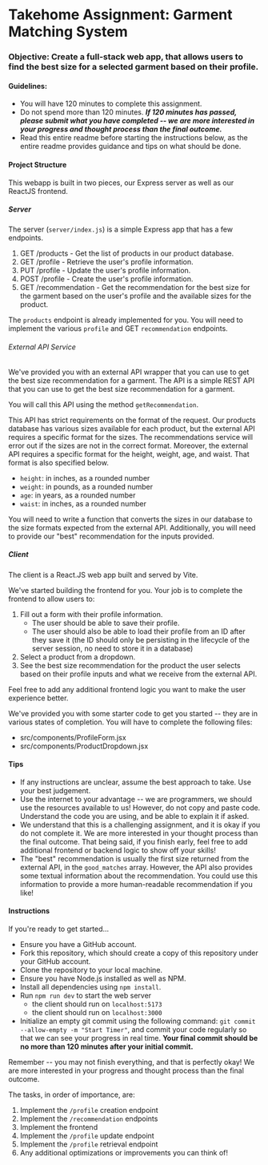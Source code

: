# Takehome Assignment: Garment Matching System

### Objective: Create a full-stack web app, that allows users to find the best size for a selected garment based on their profile.

#### Guidelines: 
- You will have 120 minutes to complete this assignment. 
- Do not spend more than 120 minutes. ***If 120 minutes has passed, please submit what you have completed -- we are more interested in your progress and thought process than the final outcome.***
- Read this entire readme before starting the instructions below, as the entire readme provides guidance and tips on what should be done.

#### Project Structure
This webapp is built in two pieces, our Express server as well as our ReactJS frontend.

##### Server
The server (`server/index.js`) is a simple Express app that has a few endpoints.

1. GET /products - Get the list of products in our product database.
2. GET /profile - Retrieve the user's profile information.
3. PUT /profile - Update the user's profile information.
4. POST /profile - Create the user's profile information.
5. GET /recommendation - Get the recommendation for the best size for the garment based on the user's profile and the available sizes for the product.

The `products` endpoint is already implemented for you. You will need to implement the various `profile` and GET `recommendation` endpoints.

###### External API Service
We've provided you with an external API wrapper that you can use to get the best size recommendation for a garment. The API is a simple REST API that you can use to get the best size recommendation for a garment.

You will call this API using the method `getRecommendation`. 

This API has strict requirements on the format of the request. Our products database has various sizes available for each product, but the external API requires a specific format for the sizes. The recommendations service will error out if the sizes are not in the correct format. Moreover, the external API requires a specific format for the height, weight, age, and waist. That format is also specified below.

- `height`: in inches, as a rounded number
- `weight`: in pounds, as a rounded number
- `age`: in years, as a rounded number
- `waist`: in inches, as a rounded number

You will need to write a function that converts the sizes in our database to the size formats expected from the external API. Additionally, you will need to provide our "best" recommendation for the inputs provided.

##### Client
The client is a React.JS web app built and served by Vite.

We've started building the frontend for you. Your job is to complete the frontend to allow users to:

1. Fill out a form with their profile information. 
    - The user should be able to save their profile.
    - The user should also be able to load their profile from an ID after they save it (the ID should only be persisting in the lifecycle of the server session, no need to store it in a database)
2. Select a product from a dropdown.
3. See the best size recommendation for the product the user selects based on their profile inputs and what we receive from the external API. 

Feel free to add any additional frontend logic you want to make the user experience better.

We've provided you with some starter code to get you started -- they are in various states of completion. You will have to complete the following files:
- src/components/ProfileForm.jsx
- src/components/ProductDropdown.jsx

#### Tips
- If any instructions are unclear, assume the best approach to take. Use your best judgement.
- Use the internet to your advantage -- we are programmers, we should use the resources available to us! However, do not copy and paste code. Understand the code you are using, and be able to explain it if asked.
- We understand that this is a challenging assignment, and it is okay if you do not complete it. We are more interested in your thought process than the final outcome. That being said, if you finish early, feel free to add additional frontend or backend logic to show off your skills!
- The "best" recommendation is usually the first size returned from the external API, in the `good_matches` array. However, the API also provides some textual information about the recommendation. You could use this information to provide a more human-readable recommendation if you like!

#### Instructions
If you're ready to get started...
- Ensure you have a GitHub account.
- Fork this repository, which should create a copy of this repository under your GitHub account.
- Clone the repository to your local machine.
- Ensure you have Node.js installed as well as NPM.
- Install all dependencies using `npm install`.
- Run `npm run dev` to start the web server
	- the client should run on `localhost:5173` 
	- the client should run on `localhost:3000`
- Initialize an empty git commit using the following command: `git commit --allow-empty -m "Start Timer"`, and commit your code regularly so that we can see your progress in real time. **Your final commit should be no more than 120 minutes after your initial commit.**

Remember -- you may not finish everything, and that is perfectly okay! We are more interested in your progress and thought process than the final outcome.

The tasks, in order of importance, are:
1) Implement the `/profile` creation endpoint
2) Implement the `/recommendation` endpoints
3) Implement the frontend
4) Implement the `/profile` update endpoint
5) Implement the `/profile` retrieval endpoint
6) Any additional optimizations or improvements you can think of!


